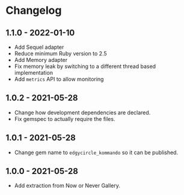 # Changelog

## 1.1.0 - 2022-01-10
* Add Sequel adapter
* Reduce minimum Ruby version to 2.5
* Add Memory adapter
* Fix memory leak by switching to a different thread based implementation
* Add `metrics` API to allow monitoring

## 1.0.2 - 2021-05-28
* Change how development dependencies are declared.
* Fix gemspec to actually require the files.

## 1.0.1 - 2021-05-28
* Change gem name to `edgycircle_kommando` so it can be published.

## 1.0.0 - 2021-05-28
* Add extraction from Now or Never Gallery.
